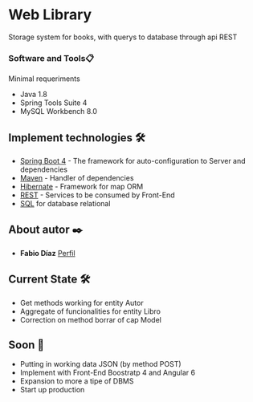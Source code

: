 # Web Library
 Storage system for books, with querys to database through api REST

### Software and Tools📋

Minimal requeriments

- Java 1.8
- Spring Tools Suite 4
- MySQL Workbench 8.0

## Implement technologies 🛠️

- [Spring Boot 4](https://spring.io/projects/spring-boot) - The framework for auto-configuration to Server and dependencies
- [Maven](https://maven.apache.org/) - Handler of dependencies
- [Hibernate](https://hibernate.org/) - Framework for map ORM
- [REST](https://spring.io/guides/gs/rest-service/) - Services to be consumed by Front-End
- [SQL]() for database relational

## About autor ✒️

- **Fabio Díaz** [Perfil](https://github.com/diazfabio18)

## Current State 🛠️

- Get methods working for entity Autor
- Aggregate of funcionalities for entity Libro
- Correction on method borrar of cap Model

## Soon 📌

- Putting in working data JSON (by method POST)
- Implement with Front-End Boostratp 4 and Angular 6
- Expansion to more a tipe of DBMS
- Start up production
